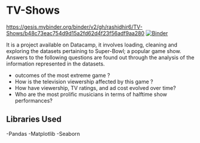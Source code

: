 # TV-Shows
https://gesis.mybinder.org/binder/v2/gh/rashidhir6/TV-Shows/b48c73eac754d9d15a2fd62d4f23f56adf9aa280
[![Binder](https://mybinder.org/badge_logo.svg)](https://mybinder.org/v2/gh/rashidhir6/TV-Shows/master?filepath=https%3A%2F%2Fgithub.com%2Frashidhir6%2FTV-Shows%2Fblob%2Fmaster%2FREADME.md)

It is a project available on Datacamp, it involves loading, cleaning and exploring the datasets pertaining to Super-Bowl; a popular game show.
Answers to the following questions are found out through the analysis of the information represented in the datasets.

- outcomes of the most extreme game ?
- How is the  television viewership affected by this game  ?
- How have viewership, TV ratings, and ad cost evolved over time?
- Who are the most prolific musicians in terms of halftime show performances?
## Libraries Used
-Pandas
-Matplotlib
-Seaborn

